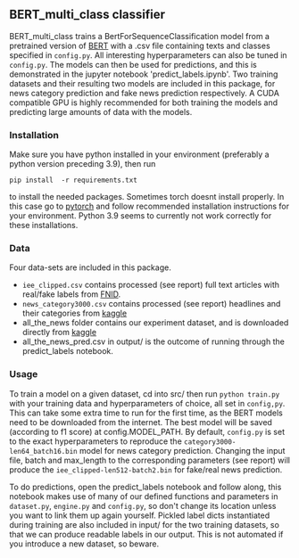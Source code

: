 ## BERT_multi_class classifier

BERT_multi_class trains a BertForSequenceClassification model from a pretrained version of [BERT](https://arxiv.org/abs/1810.04805) with a .csv file containing texts and classes specified in `config.py`. All interesting hyperparameters can also be tuned in `config.py`. The models can then be used for predictions, and this is demonstrated in the jupyter notebook 'predict_labels.ipynb'. Two training datasets and their resulting two models are included in this package, for news category prediction and fake news prediction respectively. A CUDA compatible GPU is highly recommended for both training the models and predicting large amounts of data with the models. 

### Installation 
Make sure you have python installed in your environment (preferably a python version preceding 3.9), then run

`pip install  -r requirements.txt`

to install the needed packages. Sometimes torch doesnt install properly. In this case go to [pytorch](https://pytorch.org/) and follow recommended installation instructions for your environment. Python 3.9 seems to currently not work correctly for these installations.

### Data
Four data-sets are included in this package. 
* `iee_clipped.csv` contains processed (see report) full text articles with real/fake labels from [FNID](https://ieee-dataport.org/open-access/fnid-fake-news-inference-dataset).
* `news_category3000.csv` contains processed (see report) headlines and their categories from [kaggle](https://www.kaggle.com/rmisra/news-category-dataset)
* all_the_news folder contains our experiment dataset, and is downloaded directly from [kaggle](https://www.kaggle.com/snapcrack/all-the-news) 
* all_the_news_pred.csv in output/ is the outcome of running through the predict_labels notebook.

### Usage
To train a model on a given dataset, cd into src/ then run `python train.py` with your training data and hyperparameters of choice, all set in `config,py`. This can take some extra time to run for the first time, as the BERT models need to be downloaded from the internet. The best model will be saved (according to f1 score) at config.MODEL_PATH. By default, `config.py` is set to the exact hyperparameters to reproduce the `category3000-len64_batch16.bin` model for news category prediction. Changing the input file, batch and max_length to the corresponding parameters (see report) will produce the `iee_clipped-len512-batch2.bin` for fake/real news prediction.

To do predictions, open the predict_labels notebook and follow along, this notebook makes use of many of our defined functions and parameters in `dataset.py`, `engine.py` and `config.py`, so don't change its location unless you want to link them up again yourself. Pickled label dicts instantiated during training are also included in input/ for the two training datasets, so that we can produce readable labels in our output. This is not automated if you introduce a new dataset, so beware.
